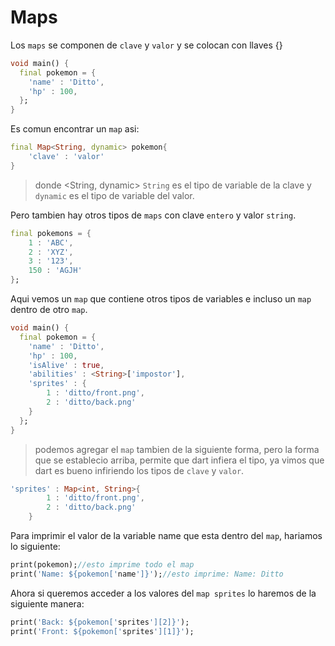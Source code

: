 # Maps

Los `maps` se componen de `clave` y `valor` y se colocan con llaves {}

```Dart
void main() {
  final pokemon = {
    'name' : 'Ditto',
    'hp' : 100,
  };
}
```

Es comun encontrar un `map` asi:

```Dart
final Map<String, dynamic> pokemon{
    'clave' : 'valor'
}
```

>donde <String, dynamic> `String` es el tipo de variable de la clave y `dynamic` es el tipo de variable del valor.

Pero tambien hay otros tipos de `maps` con clave `entero` y valor `string`.

```Dart
final pokemons = {
    1 : 'ABC',
    2 : 'XYZ',
    3 : '123',
    150 : 'AGJH'
};
```

Aqui vemos un `map` que contiene otros tipos de variables e incluso un `map` dentro de otro `map`.

```Dart
void main() {
  final pokemon = {
    'name' : 'Ditto',
    'hp' : 100,
    'isAlive' : true,
    'abilities' : <String>['impostor'],
    'sprites' : {
        1 : 'ditto/front.png',
        2 : 'ditto/back.png'
    }
  };
}
```

>podemos agregar el `map` tambien de la siguiente forma, pero la forma que se establecio arriba, permite que dart infiera el tipo, ya vimos que dart es bueno infiriendo los tipos de `clave` y `valor`.

```Dart
'sprites' : Map<int, String>{
        1 : 'ditto/front.png',
        2 : 'ditto/back.png'
    }
```

Para imprimir el valor de la variable name que esta dentro del `map`, hariamos lo siguiente:

```Dart
print(pokemon);//esto imprime todo el map
print('Name: ${pokemon['name']}');//esto imprime: Name: Ditto
```

Ahora si queremos acceder a los valores del `map sprites` lo haremos de la siguiente manera:

```Dart
print('Back: ${pokemon['sprites'][2]}');
print('Front: ${pokemon['sprites'][1]}');
```
